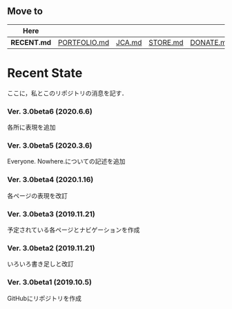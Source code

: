 ## Move to
|Here|||||||
|:-:|:-:|:-:|:-:|:-:|:-:|:-:|
|**RECENT.md**|[PORTFOLIO.md](https://github.com/yustier/yustier/blob/master/PORTFOLIO.md)|[JCA.md](https://github.com/yustier/yustier/blob/master/JCA.md)|[STORE.md](https://github.com/yustier/yustier/blob/master/STORE.md)|[DONATE.md](https://github.com/yustier/yustier/blob/master/DONATE.md)|[ABOUT.md](https://github.com/yustier/yustier/blob/master/ABOUT.md)|[README.md](https://github.com/yustier/yustier/blob/master/README.md)|


# Recent State
ここに，私とこのリポジトリの消息を記す．


### Ver. 3.0beta6 (2020.6.6)
各所に表現を追加


### Ver. 3.0beta5 (2020.3.6)
Everyone. Nowhere.についての記述を追加


### Ver. 3.0beta4 (2020.1.16)
各ページの表現を改訂


### Ver. 3.0beta3 (2019.11.21)
予定されている各ページとナビゲーションを作成


### Ver. 3.0beta2 (2019.11.21)
いろいろ書き足しと改訂


### Ver. 3.0beta1 (2019.10.5)
GitHubにリポジトリを作成

<!---
Copyright 2019-2020 Airoku
-->

